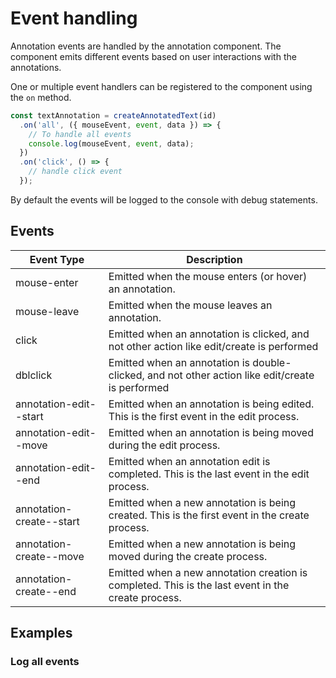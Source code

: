 # Event handling

Annotation events are handled by the annotation component.
The component emits different events based on user interactions with the annotations.

One or multiple event handlers can be registered to the component using the `on` method.

```typescript
const textAnnotation = createAnnotatedText(id)
  .on('all', ({ mouseEvent, event, data }) => {
    // To handle all events
    console.log(mouseEvent, event, data);
  })
  .on('click', () => {
    // handle click event
  });
```

By default the events will be logged to the console with debug statements.

## Events

| Event Type               | Description                                                                                        |
|--------------------------|----------------------------------------------------------------------------------------------------|
| mouse-enter              | Emitted when the mouse enters (or hover) an annotation.                                            |
| mouse-leave              | Emitted when the mouse leaves an annotation.                                                       |
| click                    | Emitted when an annotation is clicked, and not other action like edit/create is performed          |
| dblclick                 | Emitted when an annotation is double-clicked, and not other action like edit/create is performed   |
| annotation-edit--start   | Emitted when an annotation is being edited. This is the first event in the edit process.           |
| annotation-edit--move    | Emitted when an annotation is being moved during the edit process.                                 |
| annotation-edit--end     | Emitted when an annotation edit is completed. This is the last event in the edit process.          |
| annotation-create--start | Emitted when a new annotation is being created. This is the first event in the create process.     |
| annotation-create--move  | Emitted when a new annotation is being moved during the create process.                            |
| annotation-create--end   | Emitted when a new annotation creation is completed. This is the last event in the create process. |

## Examples

<script setup>
//
import { onMounted } from "vue";
import { createAnnotatedText, PlainTextAdapter, clearAnnotatedTextCache } from "@ghentcdh/annotated_text";
import { plainText } from "@demo";

const id = "annotation-log";

onMounted(()=> {
    clearAnnotatedTextCache()
    createAnnotatedText(id,
        {
            text: PlainTextAdapter(),
            annotation: {
                create: true,
                edit: true
            },
        })
    .setText(plainText.text)
    .setAnnotations(plainText.annotations)
    .on('all', ({ mouseEvent, event, data }) => {
        console.log(mouseEvent, event, data);
        const logger = document.getElementById("annotation-logger");
        if (logger) {
            logger.innerHTML = `<p><b>${event}</b>: ${data.annotation.id}</p>`;
        }
    })

});


</script>

### Log all events

<div id="annotation-log"></div>
<pre id="annotation-logger"></pre>

